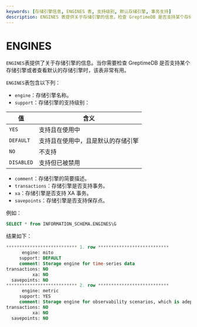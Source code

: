 ```yaml
---
keywords: [存储引擎信息, ENGINES 表, 支持级别, 默认存储引擎, 事务支持]
description: ENGINES 表提供关于存储引擎的信息，检查 GreptimeDB 是否支持某个存储引擎或查看默认的存储引擎。
---
```


# ENGINES

`ENGINES`表提供了关于存储引擎的信息。当你需要检查 GreptimeDB 是否支持某个存储引擎或者查看默认的存储引擎时，该表非常有用。

`ENGINES`表包含以下列：

* `engine`：存储引擎名称。
* `support`：存储引擎的支持级别：

|值|含义|
| --- | --- |
| `YES` | 支持且在使用中 |
| `DEFAULT` | 支持且在使用中，且是默认的存储引擎 |
| `NO` | 不支持 |
| `DISABLED` | 支持但已被禁用 |


* `comment`：存储引擎的简要描述。
* `transactions`：存储引擎是否支持事务。
* `xa`：存储引擎是否支持 XA 事务。
* `savepoints`：存储引擎是否支持保存点。

例如：

```sql
SELECT * from INFORMATION_SCHEMA.ENGINES\G
```

结果如下：

```sql
*************************** 1. row ***************************
      engine: mito
     support: DEFAULT
     comment: Storage engine for time-series data
transactions: NO
          xa: NO
  savepoints: NO
*************************** 2. row ***************************
      engine: metric
     support: YES
     comment: Storage engine for observability scenarios, which is adept at handling a large number of small tables, making it particularly suitable for cloud-native monitoring
transactions: NO
          xa: NO
  savepoints: NO
```
